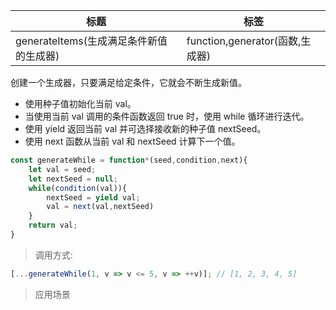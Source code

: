 |  标题   | 标签  |
|  ----  | ----  |
| generateItems(生成满足条件新值的生成器) | function,generator(函数,生成器) |

创建一个生成器，只要满足给定条件，它就会不断生成新值。

* 使用种子值初始化当前 val。
* 当使用当前 val 调用的条件函数返回 true 时，使用 while 循环进行迭代。
* 使用 yield 返回当前 val 并可选择接收新的种子值 nextSeed。
* 使用 next 函数从当前 val 和 nextSeed 计算下一个值。

```js
const generateWhile = function*(seed,condition,next){
    let val = seed;
    let nextSeed = null;
    while(condition(val)){
        nextSeed = yield val;
        val = next(val,nextSeed)
    }
    return val;
}
```

> 调用方式:

```js
[...generateWhile(1, v => v <= 5, v => ++v)]; // [1, 2, 3, 4, 5]
```

> 应用场景




